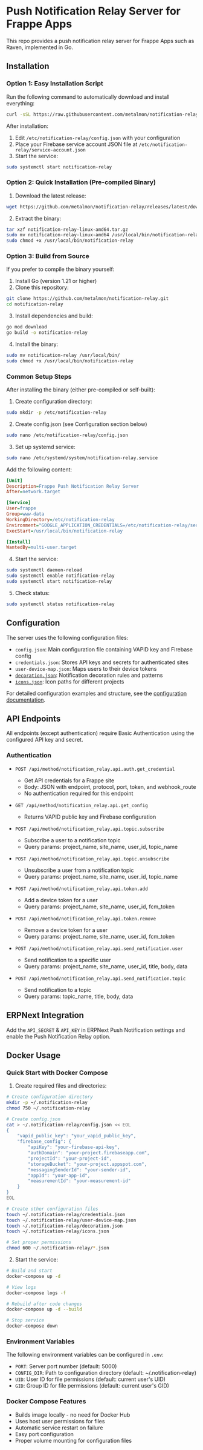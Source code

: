 # Push Notification Relay Server for Frappe Apps
This repo provides a push notification relay server for Frappe Apps such as Raven, implemented in Go.

## Installation

### Option 1: Easy Installation Script
Run the following command to automatically download and install everything:
```bash
curl -sSL https://raw.githubusercontent.com/metalmon/notification-relay/go/install.sh | sudo bash
```

After installation:
1. Edit `/etc/notification-relay/config.json` with your configuration
2. Place your Firebase service account JSON file at `/etc/notification-relay/service-account.json`
3. Start the service:
```bash
sudo systemctl start notification-relay
```

### Option 2: Quick Installation (Pre-compiled Binary)
1. Download the latest release:
```bash
wget https://github.com/metalmon/notification-relay/releases/latest/download/notification-relay-linux-amd64.tar.gz
```

2. Extract the binary:
```bash
tar xzf notification-relay-linux-amd64.tar.gz
sudo mv notification-relay-linux-amd64 /usr/local/bin/notification-relay
sudo chmod +x /usr/local/bin/notification-relay
```

### Option 3: Build from Source
If you prefer to compile the binary yourself:

1. Install Go (version 1.21 or higher)
2. Clone this repository:
```bash
git clone https://github.com/metalmon/notification-relay.git
cd notification-relay
```

3. Install dependencies and build:
```bash
go mod download
go build -o notification-relay
```

4. Install the binary:
```bash
sudo mv notification-relay /usr/local/bin/
sudo chmod +x /usr/local/bin/notification-relay
```

### Common Setup Steps
After installing the binary (either pre-compiled or self-built):

1. Create configuration directory:
```bash
sudo mkdir -p /etc/notification-relay
```

2. Create config.json (see Configuration section below)
```bash
sudo nano /etc/notification-relay/config.json
```

3. Set up systemd service:
```bash
sudo nano /etc/systemd/system/notification-relay.service
```

Add the following content:
```ini
[Unit]
Description=Frappe Push Notification Relay Server
After=network.target

[Service]
User=frappe
Group=www-data
WorkingDirectory=/etc/notification-relay
Environment="GOOGLE_APPLICATION_CREDENTIALS=/etc/notification-relay/service-account.json"
ExecStart=/usr/local/bin/notification-relay

[Install]
WantedBy=multi-user.target
```

4. Start the service:
```bash
sudo systemctl daemon-reload
sudo systemctl enable notification-relay
sudo systemctl start notification-relay
```

5. Check status:
```bash
sudo systemctl status notification-relay
```

## Configuration
The server uses the following configuration files:

- `config.json`: Main configuration file containing VAPID key and Firebase config
- `credentials.json`: Stores API keys and secrets for authenticated sites
- `user-device-map.json`: Maps users to their device tokens
- [`decoration.json`](docs/decoration.md): Notification decoration rules and patterns
- [`icons.json`](docs/icons.md): Icon paths for different projects

For detailed configuration examples and structure, see the [configuration documentation](docs/configuration.md).

## API Endpoints

All endpoints (except authentication) require Basic Authentication using the configured API key and secret.

### Authentication
- `POST /api/method/notification_relay.api.auth.get_credential`
  - Get API credentials for a Frappe site
  - Body: JSON with endpoint, protocol, port, token, and webhook_route
  - No authentication required for this endpoint

- `GET /api/method/notification_relay.api.get_config`
  - Returns VAPID public key and Firebase configuration

- `POST /api/method/notification_relay.api.topic.subscribe`
  - Subscribe a user to a notification topic
  - Query params: project_name, site_name, user_id, topic_name

- `POST /api/method/notification_relay.api.topic.unsubscribe`
  - Unsubscribe a user from a notification topic
  - Query params: project_name, site_name, user_id, topic_name

- `POST /api/method/notification_relay.api.token.add`
  - Add a device token for a user
  - Query params: project_name, site_name, user_id, fcm_token

- `POST /api/method/notification_relay.api.token.remove`
  - Remove a device token for a user
  - Query params: project_name, site_name, user_id, fcm_token

- `POST /api/method/notification_relay.api.send_notification.user`
  - Send notification to a specific user
  - Query params: project_name, site_name, user_id, title, body, data

- `POST /api/method/notification_relay.api.send_notification.topic`
  - Send notification to a topic
  - Query params: topic_name, title, body, data

## ERPNext Integration
Add the `API_SECRET` & `API_KEY` in ERPNext Push Notification settings and enable the Push Notification Relay option.

## Docker Usage

### Quick Start with Docker Compose

1. Create required files and directories:
```bash
# Create configuration directory
mkdir -p ~/.notification-relay
chmod 750 ~/.notification-relay

# Create config.json
cat > ~/.notification-relay/config.json << EOL
{
    "vapid_public_key": "your_vapid_public_key",
    "firebase_config": {
        "apiKey": "your-firebase-api-key",
        "authDomain": "your-project.firebaseapp.com",
        "projectId": "your-project-id",
        "storageBucket": "your-project.appspot.com",
        "messagingSenderId": "your-sender-id",
        "appId": "your-app-id",
        "measurementId": "your-measurement-id"
    }
}
EOL

# Create other configuration files
touch ~/.notification-relay/credentials.json
touch ~/.notification-relay/user-device-map.json
touch ~/.notification-relay/decoration.json
touch ~/.notification-relay/icons.json

# Set proper permissions
chmod 600 ~/.notification-relay/*.json
```

2. Start the service:
```bash
# Build and start
docker-compose up -d

# View logs
docker-compose logs -f

# Rebuild after code changes
docker-compose up -d --build

# Stop service
docker-compose down
```

### Environment Variables

The following environment variables can be configured in `.env`:
- `PORT`: Server port number (default: 5000)
- `CONFIG_DIR`: Path to configuration directory (default: ~/.notification-relay)
- `UID`: User ID for file permissions (default: current user's UID)
- `GID`: Group ID for file permissions (default: current user's GID)

### Docker Compose Features
- Builds image locally - no need for Docker Hub
- Uses host user permissions for files
- Automatic service restart on failure
- Easy port configuration
- Proper volume mounting for configuration files
